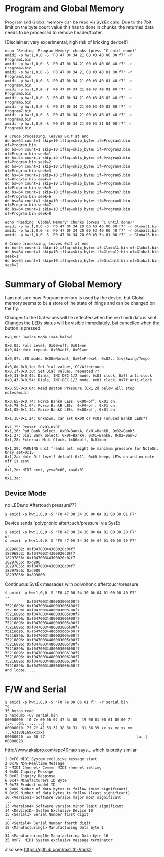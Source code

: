 
# Program and Global Memory

Program and Global memory can be read via SysEx calls. Due to the 7bit
limit on the byte count value this has to done in chunks, the returned
data needs to be processed to remove header/footer.

[Disclaimer: very experimental, high risk of bricking device!!]

```
echo "Reading 'Program Memory' chunks (press ^C until done)"
amidi -p hw:1,0,0 -S 'F0 47 00 34 21 00 03 40 00 00 f7' -r Program1.bin
amidi -p hw:1,0,0 -S 'F0 47 00 34 21 00 03 40 00 40 f7' -r Program2.bin
amidi -p hw:1,0,0 -S 'F0 47 00 34 21 00 03 40 01 00 f7' -r Program3.bin
amidi -p hw:1,0,0 -S 'F0 47 00 34 21 00 03 40 01 40 f7' -r Program4.bin
amidi -p hw:1,0,0 -S 'F0 47 00 34 21 00 03 40 02 00 f7' -r Program5.bin
amidi -p hw:1,0,0 -S 'F0 47 00 34 21 00 03 40 02 40 f7' -r Program6.bin
amidi -p hw:1,0,0 -S 'F0 47 00 34 21 00 03 40 03 00 f7' -r Program7.bin
amidi -p hw:1,0,0 -S 'F0 47 00 34 21 00 03 40 03 40 f7' -r Program8.bin
amidi -p hw:1,0,0 -S 'F0 47 00 34 21 00 03 31 04 00 f7' -r Program9.bin

# Crude processing, leaves 0x7f at end
dd bs=64 count=1 skip=10 iflag=skip_bytes if=Program1.bin of=Program.bin
dd bs=64 count=1 skip=10 iflag=skip_bytes if=Program2.bin of=Program.bin seek=1
dd bs=64 count=1 skip=10 iflag=skip_bytes if=Program3.bin of=Program.bin seek=2
dd bs=64 count=1 skip=10 iflag=skip_bytes if=Program4.bin of=Program.bin seek=3
dd bs=64 count=1 skip=10 iflag=skip_bytes if=Program5.bin of=Program.bin seek=4
dd bs=64 count=1 skip=10 iflag=skip_bytes if=Program6.bin of=Program.bin seek=5
dd bs=64 count=1 skip=10 iflag=skip_bytes if=Program7.bin of=Program.bin seek=6
dd bs=64 count=1 skip=10 iflag=skip_bytes if=Program8.bin of=Program.bin seek=7
dd bs=64 count=1 skip=10 iflag=skip_bytes if=Program9.bin of=Program.bin seek=8

echo "Reading 'Global Memory' chunks (press ^C until done)"
amidi -p hw:1,0,0 -S 'F0 47 00 34 20 00 03 40 00 00 f7' -r Global1.bin
amidi -p hw:1,0,0 -S 'F0 47 00 34 20 00 03 40 00 40 f7' -r Global2.bin
amidi -p hw:1,0,0 -S 'F0 47 00 34 20 00 03 3b 01 00 f7' -r Global3.bin

# Crude processing, leaves 0x7f at end
dd bs=64 count=1 skip=10 iflag=skip_bytes if=Global1.bin of=Global.bin
dd bs=64 count=1 skip=10 iflag=skip_bytes if=Global2.bin of=Global.bin seek=1
dd bs=64 count=1 skip=10 iflag=skip_bytes if=Global3.bin of=Global.bin seek=2
```

# Summary of Global Memory

I am not sure how Program memory is used by the device, but Global memory
seems to be a store of the state of things and can be changed on the fly.

Changes to the Dial values will be reflected when the next midi data is 
sent. Changes the LEDs status will be visible immediately, but cancelled
when the button is pressed.

```
0x0,00: Device Mode (see below)
..
0x0,03: Full Level. 0x00=off, 0x01=on
0x0,04: Note repeat. 0x00=off, 0x01=on
..
0x0,07: LED mode. 0x00=Normal, 0x01=Preset, 0x02.. Div/Swing/Tempo
..
0x0,0d-0x0,1e: Set Dial values, CC/Aftertouch
0x0,1f-0x0,30: Set Dial values, repeated???
0x0,31-0x0,42: Dials, INC-DEC-1/2 mode. 0x01 clock, 0x7f anti-clock
0x0,43-0x0,54: Dials, INC-DEC-1/2 mode. 0x01 clock, 0x7f anti-clock

0x0,55-0x0,64: Read Button Pressure (0x1,2d below will stop notes/midi)

0x0,65-0x0,74: Force BankA LEDs. 0x00=off, 0x01 on.
0x0,75-0x1,04: Force BankB LEDs. 0x00=off, 0x01 on.
0x1,05-0x1,14: Force BankC LEDs. 0x00=off, 0x01 on.

0x1,15-0x1,24: Unknown, can set 0x00 or 0x01 (unused BankD LEDs?)

0x1,25: Preset. 0x00-0x0F
0x1,26: Pad Bank Select. 0x00=BankA, 0x01=BankB, 0x02=Bank3
0x1,27: Dial Bank Select. 0x00=BankA, 0x01=BankB, 0x02=Bank3
0x1,28: External Midi Clock. 0x00=off, 0x01=on

0x1,29: WARNING unit freaks out, might be minimum pressure for NoteOn. Only set=0x15
0x1,2a: Note Off level? default 0x11, 0x00 keeps LEDs on and no note off is sent
..
0x1,2d: MIDI sent, yes=0x00, no=0x01
..
0x1,3a:
```

## Device Mode
no LEDs/no Aftertouch pressure???
```
$ amidi -p hw:1,0,0 -S 'F0 47 00 34 30 00 04 01 00 00 01 F7'
```

Device sends 'polyphonic aftertouch/pressure' via SysEx
```
$ amidi -p hw:1,0,0 -S 'F0 47 00 34 30 00 04 01 00 00 20 F7'
or
$ amidi -p hw:1,0,0 -S 'F0 47 00 34 30 00 04 01 00 00 80 F7'
--
18296832: 0xf04700344300020c00f7
18296832: 0xf04700344300020c00f7
18297856: 0xf04700344300020c02f7
18297856: 0xd906
18297856: 0xf04700344300020c00f7
18297856: 0xd900
18297856: 0x893000
```

Continuous SysEx messages with polyphonic aftertouch/pressure
```
$ amidi -p hw:1,0,0 -S 'F0 47 00 34 30 00 04 01 00 00 40 F7'
--
          0xf0470034480003005500f7
75216896: 0xf0470034480003005600f7
75216896: 0xf0470034480003005700f7
75216896: 0xf0470034480003005800f7
75216896: 0xf0470034480003005900f7
75216896: 0xf0470034480003005a00f7
75216896: 0xf0470034480003005b00f7
75216896: 0xf0470034480003005c00f7
75216896: 0xf0470034480003005d00f7
75216896: 0xf0470034480003005e00f7
75216896: 0xf0470034480003005f00f7
75216896: 0xf0470034480003006000f7
75216896: 0xf0470034480003006100f7
75216896: 0xf0470034480003006200f7
75216896: 0xf0470034480003006300f7
75216896: 0xf0470034480003006400f7
and loops.....
```

# F/W and Serial

```
$ amidi -p hw:1,0,0 -S 'F0 7e 00 06 01 f7' -r serial.bin
^C
35 bytes read
$ hexdump -Cv serial.bin
00000000  f0 7e 00 06 02 47 34 00  19 00 01 00 01 00 00 7f  |.~...G4.........|
00000010  7f 7f 41 33 31 38 30 31  31 36 39 xx xx xx xx xx  |..A31801169xxxxx|
00000020  xx 00 f7                                          |x..|
00000023
```

http://www.akaipro.com/apc40map
says... which is pretty similar
```
1 0xF0 MIDI System exclusive message start
2 0x7E Non-Realtime Message
3 <MIDI Channel> Common MIDI channel setting
4 0x06 Inquiry Message
5 0x02 Inquiry Response
6 0x47 Manufacturers ID Byte
7 0x73 Product model ID
8 0x00 Number of data bytes to follow (most significant)
9 0x19 Number of data bytes to follow (least significant)
10 <Version1> Software version major most significant
...
13 <Version4> Software version minor least significant
14 <DeviceID> System Exclusive Device ID
15 <Serial1> Serial Number first digit
...
18 <Serial4> Serial Number fourth digit
19 <Manufacturing1> Manufacturing Data byte 1
...
34 <Manufacturing16> Manufacturing Data byte 16
35 0xF7  MIDI System exclusive message terminator
```


also see:
https://github.com/nsmith-/mpk2
